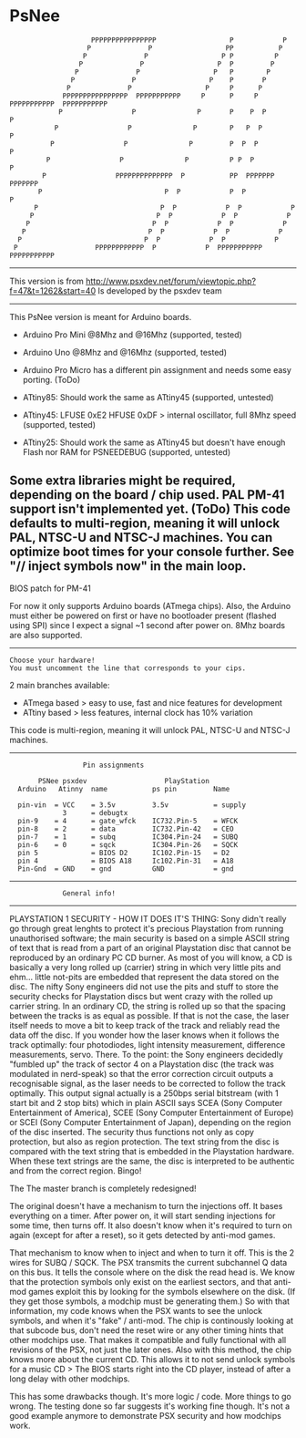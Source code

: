 # PsNee
                        PPPPPPPPPPPPPPPP                  P            P      
                       P              P                  PP           P        
                      P              P                  P P          P        
                     P              P                  P  P         P          
                    P              P                  P   P        P          
                   P              P                  P    P       P            
                  P              P                  P     P      P            
                 PPPPPPPPPPPPPPPP  PPPPPPPPPPP     P      P     P  PPPPPPPPPPP  PPPPPPPPPPP
                P                 P               P       P    P  P            P
               P                 P               P        P   P  P            P  
              P                 P               P         P  P  P            P  
             P                 P               P          P P  P            P    
            P                 PPPPPPPPPPPPPP  P           PP  PPPPPPP      PPPPPPP    
           P                              P  P            P  P            P      
          P                              P  P            P  P            P      
         P                              P  P            P  P            P        
        P                              P  P            P  P            P        
       P                              P  P            P  P            P      
      P                              P  P            P  P            P        
     P                   PPPPPPPPPPPP  P            P  PPPPPPPPPPP  PPPPPPPPPPP

---------------------------------------
This version is from
http://www.psxdev.net/forum/viewtopic.php?f=47&t=1262&start=40
Is developed by the psxdev team
 
 
-------------------------------------------------

 This PsNee version is meant for Arduino boards.

 
  - Arduino Pro Mini @8Mhz and @16Mhz (supported, tested)
  - Arduino Uno @8Mhz and @16Mhz (supported, tested)
  - Arduino Pro Micro has a different pin assignment and needs some easy porting. (ToDo)
  
  - ATtiny85: Should work the same as ATtiny45 (supported, untested)
  - ATtiny45: LFUSE 0xE2  HFUSE 0xDF > internal oscillator, full 8Mhz speed (supported, tested)
  - ATtiny25: Should work the same as ATtiny45 but doesn't have enough Flash nor RAM for PSNEEDEBUG (supported, untested)
  
 Some extra libraries might be required, depending on the board / chip used.
 PAL PM-41 support isn't implemented yet. (ToDo)
 This code defaults to multi-region, meaning it will unlock PAL, NTSC-U and NTSC-J machines.
 You can optimize boot times for your console further. See "// inject symbols now" in the main loop.
----------------------------------------------------------------------

BIOS patch for PM-41

For now it only supports Arduino boards (ATmega chips).
Also, the Arduino must either be powered on first or have no bootloader present (flashed using SPI) since I expect a signal ~1 second after power on.
8Mhz boards are also supported.
 
-------------------------------------------------------------------

    Choose your hardware!
    You must uncomment the line that corresponds to your cips.
    
 2 main branches available:
  - ATmega based > easy to use, fast and nice features for development
  - ATtiny based > less features, internal clock has 10% variation

 This code is multi-region, meaning it will unlock PAL, NTSC-U and NTSC-J machines.

-----------------------------------------------------

                      Pin assignments
                        
           PSNee psxdev                   PlayStation
      Arduino   Atinny  name           ps pin         Name
 
      pin-vin  = VCC    = 3.5v         3.5v           = supply
                 3      = debugtx
      pin-9    = 4      = gate_wfck    IC732.Pin-5    = WFCK           
      pin-8    = 2      = data         IC732.Pin-42   = CEO
      pin-7    = 1      = subq         IC304.Pin-24   = SUBQ
      pin-6    = 0      = sqck         IC304.Pin-26   = SQCK
      pin 5             = BIOS D2      IC102.Pin-15   = D2
      pin 4             = BIOS A18     Ic102.Pin-31   = A18
      Pin-Gnd  = GND    = gnd          GND            = gnd
------------------------------------------------
                 General info!
--------------------------------------------------
PLAYSTATION 1 SECURITY - HOW IT DOES IT'S THING:
Sony didn't really go through great lenghts to protect it's precious Playstation
from running unauthorised software; the main security is based on a simple ASCII
string of text that is read from a part of an original Playstation disc that cannot
be reproduced by an ordinary PC CD burner.
As most of you will know, a CD is basically a very long rolled up (carrier) string in which very
little pits and ehm... little not-pits are embedded that represent the data stored on the disc.
The nifty Sony engineers did not use the pits and stuff to store the security checks for
Playstation discs but went crazy with the rolled up carrier string. In an ordinary CD, the
string is rolled up so that the spacing between the tracks is as equal as possible. If that
is not the case, the laser itself needs to move a bit to keep track of the track and
reliably read the data off the disc.
If you wonder how the laser knows when it follows the track optimally: four photodiodes, light
intensity measurement, difference measurements, servo. There.
To the point: the Sony engineers decidedly "fumbled up" the track of sector 4 on a Playstation
disc (the track was modulated in nerd-speak) so that the error correction circuit outputs a
recognisable signal, as the laser needs to be corrected to follow the track optimally.
This output signal actually is a 250bps serial bitstream (with 1 start bit and 2 stop bits) which
in plain ASCII says SCEA (Sony Computer Entertainment of America), SCEE (Sony Computer Entertainment
of Europe) or SCEI (Sony Computer Entertainment of Japan), depending on the region of the disc inserted.
The security thus functions not only as copy protection, but also as region protection.
The text string from the disc is compared with the text string that is embedded in the Playstation
hardware. When these text strings are the same, the disc is interpreted to be authentic and from
the correct region. Bingo!

The The master branch is completely redesigned!


The original doesn't have a mechanism to turn the injections off. It bases everything on a timer.
After power on, it will start sending injections for some time, then turns off.
It also doesn't know when it's required to turn on again (except for after a reset), so it gets detected by anti-mod games.

That mechanism to know when to inject and when to turn it off. This is the 2 wires for SUBQ / SQCK. The PSX transmits the current subchannel Q data on this bus. It tells the console where on the disk the read head is. We know that the protection symbols only exist on the earliest sectors, and that anti-mod games exploit this by looking for the symbols elsewhere on the disk. (If they get those symbols, a modchip must be generating them.) So with that information, my code knows when the PSX wants to see the unlock symbols, and when it's "fake" / anti-mod. The chip is continously looking at that subcode bus, don't need the reset wire or any other timing hints that other modchips use. That makes it compatible and fully functional with all revisions of the PSX, not just the later ones. Also with this method, the chip knows more about the current CD. This allows it to not send unlock symbols for a music CD > The BIOS starts right into the CD player, instead of after a long delay with other modchips.

This has some drawbacks though.
It's more logic / code. More things to go wrong. The testing done so far suggests it's working fine though.
It's not a good example anymore to demonstrate PSX security and how modchips work.


 
